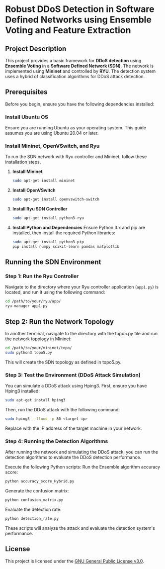 # Robust DDoS Detection in Software Defined Networks using Ensemble Voting and Feature Extraction

## Project Description
This project provides a basic framework for **DDoS detection** using **Ensemble Voting** in a **Software Defined Network (SDN)**. The network is implemented using **Mininet** and controlled by **RYU**. The detection system uses a hybrid of classification algorithms for DDoS attack detection.

## Prerequisites
Before you begin, ensure you have the following dependencies installed:

### Install Ubuntu OS
Ensure you are running Ubuntu as your operating system. This guide assumes you are using Ubuntu 20.04 or later.

### Install Mininet, OpenVSwitch, and Ryu
To run the SDN network with Ryu controller and Mininet, follow these installation steps.

1. **Install Mininet**
    ```bash
    sudo apt-get install mininet
    ```

2. **Install OpenVSwitch**
    ```bash
    sudo apt-get install openvswitch-switch
    ```

3. **Install Ryu SDN Controller**
    ```bash
    sudo apt-get install python3-ryu
    ```

4. **Install Python and Dependencies**
    Ensure Python 3.x and pip are installed, then install the required Python libraries:
    ```bash
    sudo apt-get install python3-pip
    pip install numpy scikit-learn pandas matplotlib
    ```

## Running the SDN Environment

### Step 1: Run the Ryu Controller
Navigate to the directory where your Ryu controller application (`app1.py`) is located, and run it using the following command:

```bash
cd /path/to/your/ryu/app/
ryu-manager app1.py
```

## Step 2: Run the Network Topology
In another terminal, navigate to the directory with the topo5.py file and run the network topology in Mininet:

```bash
cd /path/to/your/mininet/topo/
sudo python3 topo5.py
```
This will create the SDN topology as defined in topo5.py.

### Step 3: Test the Environment (DDoS Attack Simulation)
You can simulate a DDoS attack using Hping3. First, ensure you have Hping3 installed:
```bash
sudo apt-get install hping3
```
Then, run the DDoS attack with the following command:
```bash
sudo hping3 --flood -p 80 <target-ip>
```
Replace <target-ip> with the IP address of the target machine in your network.

### Step 4: Running the Detection Algorithms
After running the network and simulating the DDoS attack, you can run the detection algorithms to evaluate the DDoS detection performance.

Execute the following Python scripts:
Run the Ensemble algorithm accuracy score:

```bash
python accuracy_score_Hybrid.py
```

Generate the confusion matrix:


```bash
python confusion_matrix.py
```

Evaluate the detection rate:

```bash
python detection_rate.py
```
These scripts will analyze the attack and evaluate the detection system's performance.

## License
This project is licensed under the [GNU General Public License v3.0](https://www.gnu.org/licenses/gpl-3.0.html).
